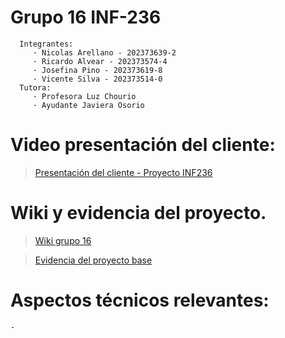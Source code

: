 # Grupo 16 INF-236
      Integrantes:
         · Nicolas Arellano - 202373639-2
         · Ricardo Alvear - 202373574-4
         · Josefina Pino - 202373619-8
         · Vicente Silva - 202373514-0
      Tutora:
         · Profesora Luz Chourio
         · Ayudante Javiera Osorio

# Video presentación del cliente:
>[Presentación del cliente - Proyecto INF236](https://usmcl-my.sharepoint.com/:v:/g/personal/ralvear_usm_cl/Efd_5prci_hAtxm_-2jYGNkB0jpuzTVBrOdpBnoAon1_lQ?nav=eyJyZWZlcnJhbEluZm8iOnsicmVmZXJyYWxBcHAiOiJPbmVEcml2ZUZvckJ1c2luZXNzIiwicmVmZXJyYWxBcHBQbGF0Zm9ybSI6IldlYiIsInJlZmVycmFsTW9kZSI6InZpZXciLCJyZWZlcnJhbFZpZXciOiJNeUZpbGVzTGlua0NvcHkifX0&e=2u1FcY)

# Wiki y evidencia del proyecto.
>[Wiki grupo 16](https://github.com/Pepina29/GRUPO16-2025-PROYINF/wiki)

>[Evidencia del proyecto base](https://github.com/Pepina29/GRUPO16-2025-PROYINF/wiki/evidencia-proyecto-base)

# Aspectos técnicos relevantes:
    -

